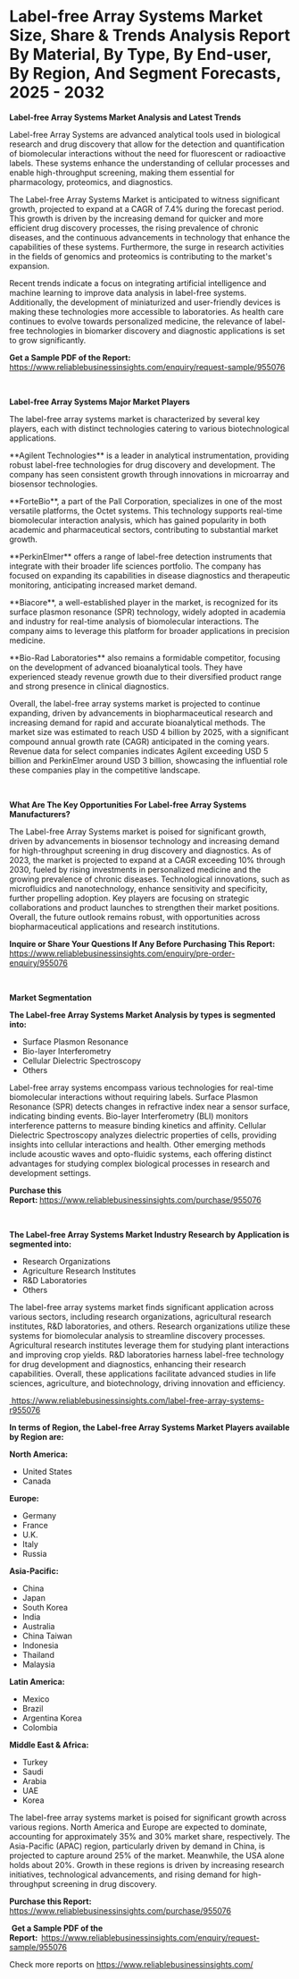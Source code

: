 <p><h1>Label-free Array Systems Market Size, Share & Trends Analysis Report By Material, By Type, By End-user, By Region, And Segment Forecasts, 2025 - 2032</h1></p><p><strong>Label-free Array Systems Market Analysis and Latest Trends</strong></p>
<p><p>Label-free Array Systems are advanced analytical tools used in biological research and drug discovery that allow for the detection and quantification of biomolecular interactions without the need for fluorescent or radioactive labels. These systems enhance the understanding of cellular processes and enable high-throughput screening, making them essential for pharmacology, proteomics, and diagnostics.</p><p>The Label-free Array Systems Market is anticipated to witness significant growth, projected to expand at a CAGR of 7.4% during the forecast period. This growth is driven by the increasing demand for quicker and more efficient drug discovery processes, the rising prevalence of chronic diseases, and the continuous advancements in technology that enhance the capabilities of these systems. Furthermore, the surge in research activities in the fields of genomics and proteomics is contributing to the market's expansion.</p><p>Recent trends indicate a focus on integrating artificial intelligence and machine learning to improve data analysis in label-free systems. Additionally, the development of miniaturized and user-friendly devices is making these technologies more accessible to laboratories. As health care continues to evolve towards personalized medicine, the relevance of label-free technologies in biomarker discovery and diagnostic applications is set to grow significantly.</p></p>
<p><strong>Get a Sample PDF of the Report:&nbsp;</strong> <a href="https://www.reliablebusinessinsights.com/enquiry/request-sample/955076?utm_campaign=2326&utm_medium=2&utm_source=Github&utm_content=ia&utm_term=03032025&utm_id=label-free-array-systems">https://www.reliablebusinessinsights.com/enquiry/request-sample/955076</a></p>
<p>&nbsp;</p>
<p><strong>Label-free Array Systems Major Market Players</strong></p>
<p><p>The label-free array systems market is characterized by several key players, each with distinct technologies catering to various biotechnological applications.</p><p>**Agilent Technologies** is a leader in analytical instrumentation, providing robust label-free technologies for drug discovery and development. The company has seen consistent growth through innovations in microarray and biosensor technologies. </p><p>**ForteBio**, a part of the Pall Corporation, specializes in one of the most versatile platforms, the Octet systems. This technology supports real-time biomolecular interaction analysis, which has gained popularity in both academic and pharmaceutical sectors, contributing to substantial market growth.</p><p>**PerkinElmer** offers a range of label-free detection instruments that integrate with their broader life sciences portfolio. The company has focused on expanding its capabilities in disease diagnostics and therapeutic monitoring, anticipating increased market demand.</p><p>**Biacore**, a well-established player in the market, is recognized for its surface plasmon resonance (SPR) technology, widely adopted in academia and industry for real-time analysis of biomolecular interactions. The company aims to leverage this platform for broader applications in precision medicine.</p><p>**Bio-Rad Laboratories** also remains a formidable competitor, focusing on the development of advanced bioanalytical tools. They have experienced steady revenue growth due to their diversified product range and strong presence in clinical diagnostics.</p><p>Overall, the label-free array systems market is projected to continue expanding, driven by advancements in biopharmaceutical research and increasing demand for rapid and accurate bioanalytical methods. The market size was estimated to reach USD 4 billion by 2025, with a significant compound annual growth rate (CAGR) anticipated in the coming years. Revenue data for select companies indicates Agilent exceeding USD 5 billion and PerkinElmer around USD 3 billion, showcasing the influential role these companies play in the competitive landscape.</p></p>
<p>&nbsp;</p>
<p><strong>What Are The Key Opportunities For Label-free Array Systems Manufacturers?</strong></p>
<p><p>The Label-free Array Systems market is poised for significant growth, driven by advancements in biosensor technology and increasing demand for high-throughput screening in drug discovery and diagnostics. As of 2023, the market is projected to expand at a CAGR exceeding 10% through 2030, fueled by rising investments in personalized medicine and the growing prevalence of chronic diseases. Technological innovations, such as microfluidics and nanotechnology, enhance sensitivity and specificity, further propelling adoption. Key players are focusing on strategic collaborations and product launches to strengthen their market positions. Overall, the future outlook remains robust, with opportunities across biopharmaceutical applications and research institutions.</p></p>
<p><strong>Inquire or Share Your Questions If Any Before Purchasing This Report:</strong> <a href="https://www.reliablebusinessinsights.com/enquiry/pre-order-enquiry/955076?utm_campaign=2326&utm_medium=2&utm_source=Github&utm_content=ia&utm_term=03032025&utm_id=label-free-array-systems">https://www.reliablebusinessinsights.com/enquiry/pre-order-enquiry/955076</a></p>
<p>&nbsp;</p>
<p><strong>Market Segmentation</strong></p>
<p><strong>The Label-free Array Systems Market Analysis by types is segmented into:</strong></p>
<p><ul><li>Surface Plasmon Resonance</li><li>Bio-layer Interferometry</li><li>Cellular Dielectric Spectroscopy</li><li>Others</li></ul></p>
<p><p>Label-free array systems encompass various technologies for real-time biomolecular interactions without requiring labels. Surface Plasmon Resonance (SPR) detects changes in refractive index near a sensor surface, indicating binding events. Bio-layer Interferometry (BLI) monitors interference patterns to measure binding kinetics and affinity. Cellular Dielectric Spectroscopy analyzes dielectric properties of cells, providing insights into cellular interactions and health. Other emerging methods include acoustic waves and opto-fluidic systems, each offering distinct advantages for studying complex biological processes in research and development settings.</p></p>
<p><strong>Purchase this Report:&nbsp;</strong><a href="https://www.reliablebusinessinsights.com/purchase/955076?utm_campaign=2326&utm_medium=2&utm_source=Github&utm_content=ia&utm_term=03032025&utm_id=label-free-array-systems">https://www.reliablebusinessinsights.com/purchase/955076</a></p>
<p>&nbsp;</p>
<p><strong>The Label-free Array Systems Market Industry Research by Application is segmented into:</strong></p>
<p><ul><li>Research Organizations</li><li>Agriculture Research Institutes</li><li>R&D Laboratories</li><li>Others</li></ul></p>
<p><p>The label-free array systems market finds significant application across various sectors, including research organizations, agricultural research institutes, R&D laboratories, and others. Research organizations utilize these systems for biomolecular analysis to streamline discovery processes. Agricultural research institutes leverage them for studying plant interactions and improving crop yields. R&D laboratories harness label-free technology for drug development and diagnostics, enhancing their research capabilities. Overall, these applications facilitate advanced studies in life sciences, agriculture, and biotechnology, driving innovation and efficiency.</p></p>
<p><a href="https://www.reliablebusinessinsights.com/label-free-array-systems-r955076?utm_campaign=2326&utm_medium=2&utm_source=Github&utm_content=ia&utm_term=03032025&utm_id=label-free-array-systems">&nbsp;https://www.reliablebusinessinsights.com/label-free-array-systems-r955076</a></p>
<p><strong>In terms of Region, the Label-free Array Systems Market Players available by Region are:</strong></p>
<p>
    <p> <strong> North America: </strong>
        <ul>
            <li>United States</li>
            <li>Canada</li>
        </ul>
        </p> 
    <p> <strong> Europe: </strong>
        <ul>
            <li>Germany</li>
            <li>France</li>
            <li>U.K.</li>
            <li>Italy</li>
            <li>Russia</li>
        </ul>
        </p> 
    <p> <strong> Asia-Pacific: </strong>
        <ul>
            <li>China</li>
            <li>Japan</li>
            <li>South Korea</li>
            <li>India</li>
            <li>Australia</li>
            <li>China Taiwan</li>
            <li>Indonesia</li>
            <li>Thailand</li>
            <li>Malaysia</li>
        </ul>
        </p> 
    <p> <strong> Latin America: </strong>
        <ul>
            <li>Mexico</li>
            <li>Brazil</li>
            <li>Argentina Korea</li>
            <li>Colombia</li>
        </ul>
        </p> 
    <p> <strong> Middle East & Africa: </strong>
        <ul>
            <li>Turkey</li>
            <li>Saudi</li>
            <li>Arabia</li>
            <li>UAE</li>
            <li>Korea</li>
        </ul>
    </p>
    </p>
<p><p>The label-free array systems market is poised for significant growth across various regions. North America and Europe are expected to dominate, accounting for approximately 35% and 30% market share, respectively. The Asia-Pacific (APAC) region, particularly driven by demand in China, is projected to capture around 25% of the market. Meanwhile, the USA alone holds about 20%. Growth in these regions is driven by increasing research initiatives, technological advancements, and rising demand for high-throughput screening in drug discovery.</p></p>
<p><strong>Purchase this Report: </strong><a href="https://www.reliablebusinessinsights.com/purchase/955076?utm_campaign=2326&utm_medium=2&utm_source=Github&utm_content=ia&utm_term=03032025&utm_id=label-free-array-systems">https://www.reliablebusinessinsights.com/purchase/955076</a></p>
<p>&nbsp;<strong>Get a Sample PDF of the Report:&nbsp;&nbsp;</strong><a href="https://www.reliablebusinessinsights.com/enquiry/request-sample/955076?utm_campaign=2326&utm_medium=2&utm_source=Github&utm_content=ia&utm_term=03032025&utm_id=label-free-array-systems">https://www.reliablebusinessinsights.com/enquiry/request-sample/955076</a></p>
<p><strong></strong></p>
<p>Check more reports on <a href="https://www.reliablebusinessinsights.com/?utm_campaign=2326&utm_medium=2&utm_source=Github&utm_content=ia&utm_term=03032025&utm_id=label-free-array-systems">https://www.reliablebusinessinsights.com/</a></p>